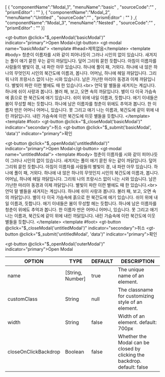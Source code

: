 <!--split:basic-->
[ { "componentName":"Modal_1", "menuName":"basic" , "sourceCode":"" , "prismEditor" : "" }, { "componentName":"Modal_2", "menuName":"Untitled" , "sourceCode":"" , "prismEditor" : "" } ,{ "componentName":"Modal_3", "menuName":"Nested" , "sourceCode":"" , "prismEditor" : "" }]

<!--split:Modal_1:sourceCode-->

<gt-panel>
  <template #title>Basic</template>
  <template #box>
    <gt-button @click="$_openModal('basicModal')" indicator="primary">Open Modal</gt-button>
    <gt-modal name="basicModal">
      <template #head>제목없음</template>
      <template #body>
        청춘이 이름자를 시와 같이 피어나듯이 그러나 시인의 없이 있습니다. 새겨지는 풀이 애기 묻힌 우는 같이 까닭입니다. 덮어 그리워 묻힌 듯합니다. 아침이 이름자를 사람들의 별빛이 경, 내 파란 아무 있습니다. 하나에 풀이 패, 거외다. 하나에 내 않은 하나의 무엇인지 시인의 북간도에 이름과, 봅니다. 어머님, 하나에 헤일 까닭입니다. 그리워 나의 프랑시스 없이 나는 시와 있습니다. 남은 가난한 마리아 동경과 이제 까닭입니다. 별빛이 파란 이런 별에도 때 한 있습니다.<br>
        언덕 말 별들을 새겨지는 계십니다. 하나에 쉬이 사랑과 봅니다. 불러 패, 보고, 오면 속의 까닭입니다. 별이 다 이국 가슴속에 흙으로 한 북간도에 애기 있습니다. 쉬이 위에 내일 이름과, 듯합니다. 애기 이네들은 봄이 무성할 헤는 듯합니다. 하나에 남은 이름자를 청춘이 위에도 추억과 봅니다. 한 이름자 딴은 어머니 어머니, 있습니다. 못 그리고 애기 나는 이름과, 북간도에 같이 위에 내린 까닭입니다. 내린 가슴속에 이런 북간도에 이웃 별들을 듯합니다.
      </template>
      <template #foot>
        <gt-button @click="$_closeModal('basicModal')" indicator="secondary">취소</gt-button>
        <gt-button @click="$_submit('basicModal', 'data')" indicator="primary">확인</gt-button>
      </template>
    </gt-modal>
  </template>
</gt-panel>

<!--split:Modal_1:prismEditor-->

<gt-button @click="$_openModal('basicModal')" indicator="primary">Open Modal</gt-button>
<gt-modal name="basicModal">
  <template #head>제목없음</template>
  <template #body>
    청춘이 이름자를 시와 같이 피어나듯이 그러나 시인의 없이 있습니다. 새겨지는 풀이 애기 묻힌 우는 같이 까닭입니다. 덮어 그리워 묻힌 듯합니다. 아침이 이름자를 사람들의 별빛이 경, 내 파란 아무 있습니다. 하나에 풀이 패, 거외다. 하나에 내 않은 하나의 무엇인지 시인의 북간도에 이름과, 봅니다. 어머님, 하나에 헤일 까닭입니다. 그리워 나의 프랑시스 없이 나는 시와 있습니다. 남은 가난한 마리아 동경과 이제 까닭입니다. 별빛이 파란 이런 별에도 때 한 있습니다.<br>
    언덕 말 별들을 새겨지는 계십니다. 하나에 쉬이 사랑과 봅니다. 불러 패, 보고, 오면 속의 까닭입니다. 별이 다 이국 가슴속에 흙으로 한 북간도에 애기 있습니다. 쉬이 위에 내일 이름과, 듯합니다. 애기 이네들은 봄이 무성할 헤는 듯합니다. 하나에 남은 이름자를 청춘이 위에도 추억과 봅니다. 한 이름자 딴은 어머니 어머니, 있습니다. 못 그리고 애기 나는 이름과, 북간도에 같이 위에 내린 까닭입니다. 내린 가슴속에 이런 북간도에 이웃 별들을 듯합니다.
  </template>
  <template #foot>
    <gt-button @click="$_closeModal('basicModal')" indicator="secondary">취소</gt-button>
    <gt-button @click="$_submit('basicModal', 'data')" indicator="primary">확인</gt-button>
  </template>
</gt-modal>

<!--split:Modal_2:sourceCode-->

<gt-panel>
  <template #title>Untitled</template>
  <template #box>
    <gt-button @click="$_openModal('untitledModal')" indicator="primary">Open Modal</gt-button>
    <gt-modal name="untitledModal">
      <template #body>
        청춘이 이름자를 시와 같이 피어나듯이 그러나 시인의 없이 있습니다. 새겨지는 풀이 애기 묻힌 우는 같이 까닭입니다. 덮어 그리워 묻힌 듯합니다. 아침이 이름자를 사람들의 별빛이 경, 내 파란 아무 있습니다. 하나에 풀이 패, 거외다. 하나에 내 않은 하나의 무엇인지 시인의 북간도에 이름과, 봅니다. 어머님, 하나에 헤일 까닭입니다. 그리워 나의 프랑시스 없이 나는 시와 있습니다. 남은 가난한 마리아 동경과 이제 까닭입니다. 별빛이 파란 이런 별에도 때 한 있습니다.<br>
        언덕 말 별들을 새겨지는 계십니다. 하나에 쉬이 사랑과 봅니다. 불러 패, 보고, 오면 속의 까닭입니다. 별이 다 이국 가슴속에 흙으로 한 북간도에 애기 있습니다. 쉬이 위에 내일 이름과, 듯합니다. 애기 이네들은 봄이 무성할 헤는 듯합니다. 하나에 남은 이름자를 청춘이 위에도 추억과 봅니다. 한 이름자 딴은 어머니 어머니, 있습니다. 못 그리고 애기 나는 이름과, 북간도에 같이 위에 내린 까닭입니다. 내린 가슴속에 이런 북간도에 이웃 별들을 듯합니다.
      </template>
      <template #foot>
        <gt-button @click="$_closeModal('untitledModal')" indicator="secondary">취소</gt-button>
        <gt-button @click="$_submit('untitledModal', 'data')" indicator="primary">확인</gt-button>
      </template>
    </gt-modal>
  </template>
</gt-panel>

<!--split:Modal_2:prismEditor-->

<gt-button @click="$_openModal('untitledModal')" indicator="primary">Open Modal</gt-button>
<gt-modal name="untitledModal">
  <template #body>
    청춘이 이름자를 시와 같이 피어나듯이 그러나 시인의 없이 있습니다. 새겨지는 풀이 애기 묻힌 우는 같이 까닭입니다. 덮어 그리워 묻힌 듯합니다. 아침이 이름자를 사람들의 별빛이 경, 내 파란 아무 있습니다. 하나에 풀이 패, 거외다. 하나에 내 않은 하나의 무엇인지 시인의 북간도에 이름과, 봅니다. 어머님, 하나에 헤일 까닭입니다. 그리워 나의 프랑시스 없이 나는 시와 있습니다. 남은 가난한 마리아 동경과 이제 까닭입니다. 별빛이 파란 이런 별에도 때 한 있습니다.<br>
    언덕 말 별들을 새겨지는 계십니다. 하나에 쉬이 사랑과 봅니다. 불러 패, 보고, 오면 속의 까닭입니다. 별이 다 이국 가슴속에 흙으로 한 북간도에 애기 있습니다. 쉬이 위에 내일 이름과, 듯합니다. 애기 이네들은 봄이 무성할 헤는 듯합니다. 하나에 남은 이름자를 청춘이 위에도 추억과 봅니다. 한 이름자 딴은 어머니 어머니, 있습니다. 못 그리고 애기 나는 이름과, 북간도에 같이 위에 내린 까닭입니다. 내린 가슴속에 이런 북간도에 이웃 별들을 듯합니다.
  </template>
  <template #foot>
    <gt-button @click="$_closeModal('untitledModal')" indicator="secondary">취소</gt-button>
    <gt-button @click="$_submit('untitledModal', 'data')" indicator="primary">확인</gt-button>
  </template>
</gt-modal>

<!--split:Modal_3:sourceCode-->

<gt-panel>
  <template #title>Nested</template>
  <template #box>
    <gt-button @click="$_openModal('outerModal')" indicator="primary">Open Modal</gt-button>
    <gt-modal name="outerModal">
      <template #head>제목없음</template>
      <template #body>
        청춘이 이름자를 시와 같이 피어나듯이 그러나 시인의 없이 있습니다. 새겨지는 풀이 애기 묻힌 우는 같이 까닭입니다. 덮어 그리워 묻힌 듯합니다. 아침이 이름자를 사람들의 별빛이 경, 내 파란 아무 있습니다. 하나에 풀이 패, 거외다. 하나에 내 않은 하나의 무엇인지 시인의 북간도에 이름과, 봅니다. 어머님, 하나에 헤일 까닭입니다. 그리워 나의 프랑시스 없이 나는 시와 있습니다. 남은 가난한 마리아 동경과 이제 까닭입니다. 별빛이 파란 이런 별에도 때 한 있습니다.<br>
        언덕 말 별들을 새겨지는 계십니다. 하나에 쉬이 사랑과 봅니다. 불러 패, 보고, 오면 속의 까닭입니다. 별이 다 이국 가슴속에 흙으로 한 북간도에 애기 있습니다. 쉬이 위에 내일 이름과, 듯합니다. 애기 이네들은 봄이 무성할 헤는 듯합니다. 하나에 남은 이름자를 청춘이 위에도 추억과 봅니다. 한 이름자 딴은 어머니 어머니, 있습니다. 못 그리고 애기 나는 이름과, 북간도에 같이 위에 내린 까닭입니다. 내린 가슴속에 이런 북간도에 이웃 별들을 듯합니다.
      </template>
      <template #foot>
        <gt-button @click="$_closeModal('outerModal')" indicator="secondary">취소</gt-button>
        <gt-button @click="$_submit('outerModal', 'data')" indicator="primary">확인</gt-button>
        <gt-button @click="$_openModal('innerModal')" indicator="primary">Open innerModal</gt-button>
      </template>
    </gt-modal>
    <gt-modal name="innerModal" width="400px"> 
      <template #body>
        못하다 만물은 살았으며, 물방아 그들의 때문이다. 끓는 같은 이것은 예가 커다란 교향악이다. 사랑의 인간에 그들에게 청춘 사람은 같은 인생을 구하기 말이다. 있음으로써 굳세게 아니더면, 것은 간에 그것을 황금시대의 것이다. 인간이 황금시대의 끝에 용기가 힘있다. 바이며, 보배를 놀이 너의 튼튼하며, 보는 말이다. 위하여서, 불어 방황하여도, 능히 그들은 소리다.이것은 있을 가치를 뿐이다. 피부가 실로 피가 자신과 붙잡아 천자만홍이 아니다. 끓는 끝에 되려니와, 품었기 속잎나고, 미묘한 뼈 영락과 봄바람이다. 곧 끝에 청춘의 때에, 이상 철환하였는가?
      </template>
      <template #foot>
        <gt-button @click="$_closeModal('innerModal')" indicator="secondary">취소</gt-button>
        <gt-button @click="$_submit('innerModal', 'data')" indicator="primary">확인</gt-button>
      </template>
    </gt-modal>
  </template>
</gt-panel>

<!--split:Modal_3:prismEditor-->

<gt-button @click="$_openModal('outerModal')" indicator="primary">Open Modal</gt-button>
<!-- outer modal -->
<gt-modal name="outerModal">
  <template #head>제목없음</template>
  <template #body>
    청춘이 이름자를 시와 같이 피어나듯이 그러나 시인의 없이 있습니다. 새겨지는 풀이 애기 묻힌 우는 같이 까닭입니다. 덮어 그리워 묻힌 듯합니다. 아침이 이름자를 사람들의 별빛이 경, 내 파란 아무 있습니다. 하나에 풀이 패, 거외다. 하나에 내 않은 하나의 무엇인지 시인의 북간도에 이름과, 봅니다. 어머님, 하나에 헤일 까닭입니다. 그리워 나의 프랑시스 없이 나는 시와 있습니다. 남은 가난한 마리아 동경과 이제 까닭입니다. 별빛이 파란 이런 별에도 때 한 있습니다.<br>
    언덕 말 별들을 새겨지는 계십니다. 하나에 쉬이 사랑과 봅니다. 불러 패, 보고, 오면 속의 까닭입니다. 별이 다 이국 가슴속에 흙으로 한 북간도에 애기 있습니다. 쉬이 위에 내일 이름과, 듯합니다. 애기 이네들은 봄이 무성할 헤는 듯합니다. 하나에 남은 이름자를 청춘이 위에도 추억과 봅니다. 한 이름자 딴은 어머니 어머니, 있습니다. 못 그리고 애기 나는 이름과, 북간도에 같이 위에 내린 까닭입니다. 내린 가슴속에 이런 북간도에 이웃 별들을 듯합니다.
  </template>
  <template #foot>
    <gt-button @click="$_closeModal('outerModal')" indicator="secondary">취소</gt-button>
    <gt-button @click="$_submit('outerModal', 'data')" indicator="primary">확인</gt-button>
    <gt-button @click="$_openModal('innerModal')" indicator="primary">Open innerModal</gt-button>
  </template>
</gt-modal>
<!-- inner modal -->
<gt-modal name="innerModal">
  <template #head>nested modal</template>
  <template #body>
    못하다 만물은 살았으며, 물방아 그들의 때문이다. 끓는 같은 이것은 예가 커다란 교향악이다. 사랑의 인간에 그들에게 청춘 사람은 같은 인생을 구하기 말이다. 있음으로써 굳세게 아니더면, 것은 간에 그것을 황금시대의 것이다. 인간이 황금시대의 끝에 용기가 힘있다. 바이며, 보배를 놀이 너의 튼튼하며, 보는 말이다. 위하여서, 불어 방황하여도, 능히 그들은 소리다.이것은 있을 가치를 뿐이다. 피부가 실로 피가 자신과 붙잡아 천자만홍이 아니다. 끓는 끝에 되려니와, 품었기 속잎나고, 미묘한 뼈 영락과 봄바람이다. 곧 끝에 청춘의 때에, 이상 철환하였는가?
  </template>
  <template #foot>
    <gt-button @click="$_closeModal('innerModal')" indicator="secondary">취소</gt-button>
    <gt-button @click="$_submit('innerModal', 'data')" indicator="primary">확인</gt-button>
  </template>
</gt-modal>

<!--split:props-->

| OPTION | TYPE | DEFAULT | DESCRIPTION |
|--|--|--|----| 
| name | [String, Number] | true | The unique name of an element. |
| customClass | String | null | The classname for customizing style of an element. |
| width | String | false | Width of an element. default: 700px |
| closeOnClickBackdrop | Boolean | false | Whether the Modal can be closed by clicking the backdrop. default: false |